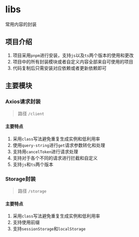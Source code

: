 # libs

常用内容的封装

## 项目介绍

1. 项目采用`pnpm`进行安装，支持`js`以及`ts`两个版本的使用和更改
2. 项目中的所有封装模块或者自定义内容全部来自可使用的项目
3. 代码复制后只需安装对应依赖或者更新依赖即可

## 主要模块

### Axios请求封装

> 路径 `/client`

#### 主要特点

1. 采用`class`写法避免重复生成实例和低利用率
2. 使用`query-string`进行`get`请求参数转化和处理
3. 支持用`cancelToken`进行请求处理
4. 支持对于各个不同的请求进行拦截和自定义
5. 支持`js`和`ts`两个版本


### Storage封装

> 路径 `/storage`

#### 主要特点

1. 采用`class`写法避免重复生成实例和低利用率
2. 支持使用前缀
3. 支持`sessionStorage`和`localStorage`
